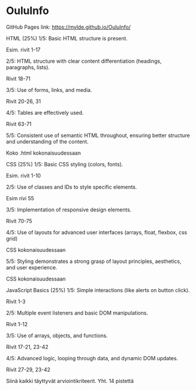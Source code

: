 # OuluInfo

GitHub Pages link: https://mylde.github.io/OuluInfo/

HTML (25%)
1/5:
Basic HTML structure is present.

Esim. rivit 1-17

2/5:
HTML structure with clear content differentiation (headings, paragraphs, lists).

Rivit 18-71

3/5:
Use of forms, links, and media.

Rivit 20-26, 31

4/5:
Tables are effectively used.

Rivit 63-71

5/5:
Consistent use of semantic HTML throughout, ensuring better structure and understanding of the content.

Koko .html kokonaisuudessaan

CSS (25%)
1/5:
Basic CSS styling (colors, fonts).

Esim. rivit 1-10

2/5:
Use of classes and IDs to style specific elements.

Esim rivi 55

3/5:
Implementation of responsive design elements.

Rivit 70-75

4/5:
Use of layouts for advanced user interfaces (arrays, float, flexbox, css grid)

CSS kokonaisuudessaan

5/5:
Styling demonstrates a strong grasp of layout principles, aesthetics, and user experience.

CSS kokonaisuudessaan

JavaScript Basics (25%)
1/5:
Simple interactions (like alerts on button click).

Rivit 1-3

2/5:
Multiple event listeners and basic DOM manipulations.

Rivit 1-12

3/5:
Use of arrays, objects, and functions.

Rivit 17-21, 23-42

4/5:
Advanced logic, looping through data, and dynamic DOM updates.

Rivit 27-29, 23-42

Siinä kaikki täyttyvät arviointikriteerit. Yht. 14 pistettä
